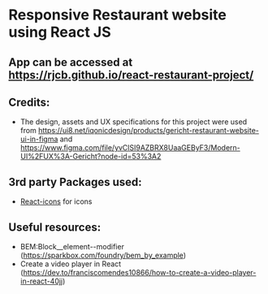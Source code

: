 # Responsive Restaurant website using React JS

## App can be accessed at https://rjcb.github.io/react-restaurant-project/

## Credits:
- The design, assets and UX specifications for this project were used from https://ui8.net/iqonicdesign/products/gericht-restaurant-website-ui-in-figma and https://www.figma.com/file/yvClSI9AZBRX8UaaGEByF3/Modern-UI%2FUX%3A-Gericht?node-id=53%3A2

## 3rd party Packages used:
 - <a href="https://www.npmjs.com/package/react-icons">React-icons</a> for icons

## Useful resources:
- BEM:Block__element--modifier (https://sparkbox.com/foundry/bem_by_example)
- Create a video player in React (https://dev.to/franciscomendes10866/how-to-create-a-video-player-in-react-40jj)
